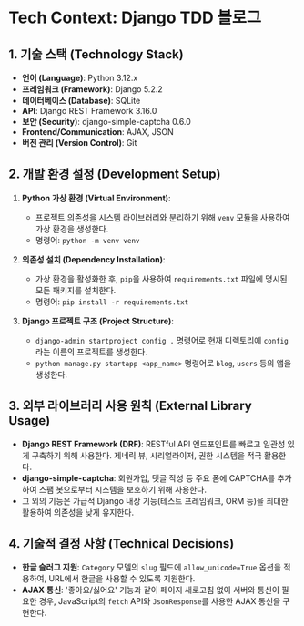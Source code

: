# Tech Context: Django TDD 블로그

## 1. 기술 스택 (Technology Stack)

- **언어 (Language)**: Python 3.12.x
- **프레임워크 (Framework)**: Django 5.2.2
- **데이터베이스 (Database)**: SQLite
- **API**: Django REST Framework 3.16.0
- **보안 (Security)**: django-simple-captcha 0.6.0
- **Frontend/Communication**: AJAX, JSON
- **버전 관리 (Version Control)**: Git

## 2. 개발 환경 설정 (Development Setup)

1.  **Python 가상 환경 (Virtual Environment)**:
    - 프로젝트 의존성을 시스템 라이브러리와 분리하기 위해 `venv` 모듈을 사용하여 가상 환경을 생성한다.
    - 명령어: `python -m venv venv`

2.  **의존성 설치 (Dependency Installation)**:
    - 가상 환경을 활성화한 후, `pip`을 사용하여 `requirements.txt` 파일에 명시된 모든 패키지를 설치한다.
    - 명령어: `pip install -r requirements.txt`

3.  **Django 프로젝트 구조 (Project Structure)**:
    - `django-admin startproject config .` 명령어로 현재 디렉토리에 `config`라는 이름의 프로젝트를 생성한다.
    - `python manage.py startapp <app_name>` 명령어로 `blog`, `users` 등의 앱을 생성한다.

## 3. 외부 라이브러리 사용 원칙 (External Library Usage)

- **Django REST Framework (DRF)**: RESTful API 엔드포인트를 빠르고 일관성 있게 구축하기 위해 사용한다. 제네릭 뷰, 시리얼라이저, 권한 시스템을 적극 활용한다.
- **django-simple-captcha**: 회원가입, 댓글 작성 등 주요 폼에 CAPTCHA를 추가하여 스팸 봇으로부터 시스템을 보호하기 위해 사용한다.
- 그 외의 기능은 가급적 Django 내장 기능(테스트 프레임워크, ORM 등)을 최대한 활용하여 의존성을 낮게 유지한다.

## 4. 기술적 결정 사항 (Technical Decisions)

- **한글 슬러그 지원**: `Category` 모델의 `slug` 필드에 `allow_unicode=True` 옵션을 적용하여, URL에서 한글을 사용할 수 있도록 지원한다.
- **AJAX 통신**: '좋아요/싫어요' 기능과 같이 페이지 새로고침 없이 서버와 통신이 필요한 경우, JavaScript의 `fetch` API와 `JsonResponse`를 사용한 AJAX 통신을 구현한다.
